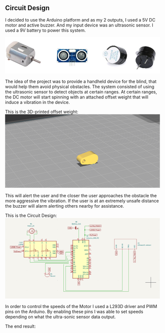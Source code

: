 ## Circuit Design

I decided to use the Arduino platform and as my 2 outputs, I used a 5V DC motor and active buzzer. And my input device was an ultrasonic sensor. I used a 9V battery to power this system.

![](REF-Images/Parts.png)

The idea of the project was to provide a handheld device for the blind, that would help them avoid physical obstacles. The system consisted of using the ultrasonic sensor to detect objects at certain ranges. At certain ranges, the DC motor will start spinning with an attached offset weight that will induce a vibration in the device.

This is the 3D-printed offset weight:
![](REF-Images/OFFSET-WEIGHT.png)

This will alert the user and the closer the user approaches the obstacle the more aggressive the vibration. If the user is at an extremely unsafe distance the buzzer will alarm alerting others nearby for assistance.

This is the Circuit Design:
![](REF-Images/Circuit-KiCad.png)

In order to control the speeds of the Motor I used a L293D driver and PWM pins on the Arduino. By enabling these pins I was able to set speeds depending on what the ultra-sonic sensor data output.

The end result:
![]()
